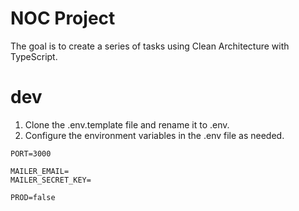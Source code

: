 # NOC Project

The goal is to create a series of tasks using Clean Architecture with TypeScript.

# dev
1. Clone the .env.template file and rename it to .env.
2. Configure the environment variables in the .env file as needed.

```
PORT=3000

MAILER_EMAIL=
MAILER_SECRET_KEY=

PROD=false
```